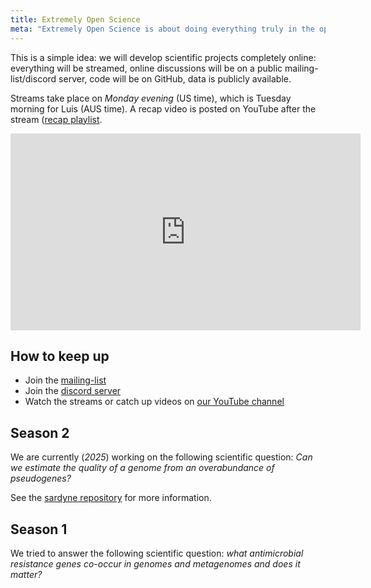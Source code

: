 ```yaml
---
title: Extremely Open Science
meta: "Extremely Open Science is about doing everything truly in the open: streaming the development, discussions, chats, &c"
---
```


This is a simple idea: we will develop scientific projects completely online: everything will be streamed, online discussions will be on a public mailing-list/discord server, code will be on GitHub, data is publicly available.


Streams take place on _Monday evening_ (US time), which is Tuesday morning for Luis (AUS time). A recap video is posted on YouTube after the stream ([recap playlist](https://www.youtube.com/watch?v=N-O3n63-fcY&list=PLn-ZqA9cHNdRtmU0vpsda1Bc4b_JsJ53J&ab_channel=BigDataBiology-Lab).

<iframe width="560" height="315" src="https://www.youtube.com/embed/N-O3n63-fcY?si=PAhlcqV9NDDAM8Sa" title="EOS Season 2 intro (YouTube video player)" frameborder="0" allow="accelerometer; autoplay; clipboard-write; encrypted-media; gyroscope; picture-in-picture; web-share" allowfullscreen></iframe>

## How to keep up

- Join the [mailing-list](https://groups.google.com/g/extremely-open-science)
- Join the [discord server](https://discord.gg/XFXQPnrFHU)
- Watch the streams or catch up videos on [our YouTube channel](https://youtube.com/@BigDataBiology)


## Season 2

We are currently (*2025*) working on the following scientific question: _Can we estimate the quality of a genome from an overabundance of pseudogenes?_

See the [sardyne repository](https://github.com/BigDataBiology/sardyne) for more information.

## Season 1

We tried to answer the following scientific question: _what antimicrobial resistance genes co-occur in genomes and metagenomes and does it matter?_


